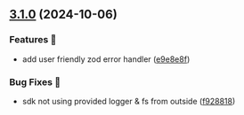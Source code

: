 ## [3.1.0](https://github.com/vosmol/loki-logs-downloader/compare/3.0.7...3.1.0) (2024-10-06)

### Features 🚀

- add user friendly zod error handler ([e9e8e8f](https://github.com/vosmol/loki-logs-downloader/commit/e9e8e8f2f6b16cc3815e88d37be10b946c2d79b7))

### Bug Fixes 🦗

- sdk not using provided logger & fs from outside ([f928818](https://github.com/vosmol/loki-logs-downloader/commit/f928818b7d877dd931b22ec1620d9aa4b49f21c8))
